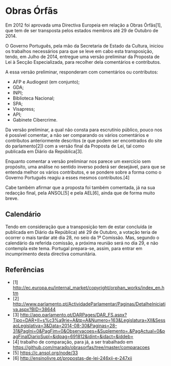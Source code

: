 # Obras Órfãs

Em 2012 foi aprovada uma Directiva Europeia em relação a Obras Órfãs[1], que
tem de ser transposta pelos estados membros até 29 de Outubro de 2014.

O Governo Português, pela mão da Secretaria de Estado da Cultura, iniciou os
trabalhos necessários para que se leve em cabo esta transposição, tendo, em
Julho de 2014, entregue uma versão preliminar da Proposta de Lei à Secção
Especializada, para recolher dela comentários e contributos.

A essa versão preliminar, responderam com comentários ou contributos:
* AFP e Audiogest (em conjunto);
* GDA;
* INPI;
* Biblioteca Nacional;
* SPA;
* Visapress;
* API;
* Gabinete Cibercrime.

Da versão preliminar, a qual não consta para escrutínio público, pouco nos é
possível comentar, a não ser comparando os vários comentários e contributos
anteriormente descritos (e que podem ser encontrados do site do parlamento[2])
com a versão final da Proposta de Lei, tal como publicada em Diário da
República[3].

Enquanto comentar a versão preliminar nos parece um exercício sem propósito,
uma análise no sentido inverso poderá ser desejável, para que se entenda
melhor os vários contributos, e se pondere sobre a forma como o Governo
Português reagiu a esses mesmos contributos.[4]

Cabe também afirmar que a proposta foi também comentada, já na sua redacção
final, pela ANSOL[5] e pela AEL[6], ainda que de forma muito breve.

## Calendário

Tendo em consideração que a transposição tem de estar concluída (e publicada 
em Diário da República) até 29 de Outubro, a votação teria de ocorrer o mais 
tardar até dia 28, no seio da 1ª Comissão. Mas, segundo o calendário da
referida comissão, a próxima reunião será no dia 29, e não contempla este tema.
Portugal prepara-se, assim, para entrar em incumprimento desta directiva
comunitária.

## Referências

* [1] http://ec.europa.eu/internal_market/copyright/orphan_works/index_en.htm
* [2] http://www.parlamento.pt/ActividadeParlamentar/Paginas/DetalheIniciativa.aspx?BID=38644
* [3] http://app.parlamento.pt/DARPages/DAR_FS.aspx?Tipo=DAR+II+s%c3%a9rie+A&tp=A&Numero=163&Legislatura=XII&SessaoLegislativa=3&Data=2014-08-30&Paginas=28-31&PagIni=0&PagFim=0&Observacoes=&Suplemento=.&PagActual=0&pagFinalDiarioSupl=&idpag=691812&idint=&idact=&iddeb=
* [4] trabalho de comparação, para já, a ser trabalhado em https://github.com/marado/obrasorfas/tree/master/comparacoes
* [5] https://c.ansol.org/node/33
* [6] http://ensinolivre.pt/propostas-de-lei-246xii-e-247xii
